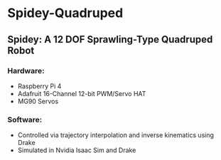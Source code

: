 # Spidey-Quadruped

## Spidey: A 12 DOF Sprawling-Type Quadruped Robot

### Hardware:
- Raspberry Pi 4
- Adafruit 16-Channel 12-bit PWM/Servo HAT
- MG90 Servos

### Software:
- Controlled via trajectory interpolation and inverse kinematics using Drake
- Simulated in Nvidia Isaac Sim and Drake

